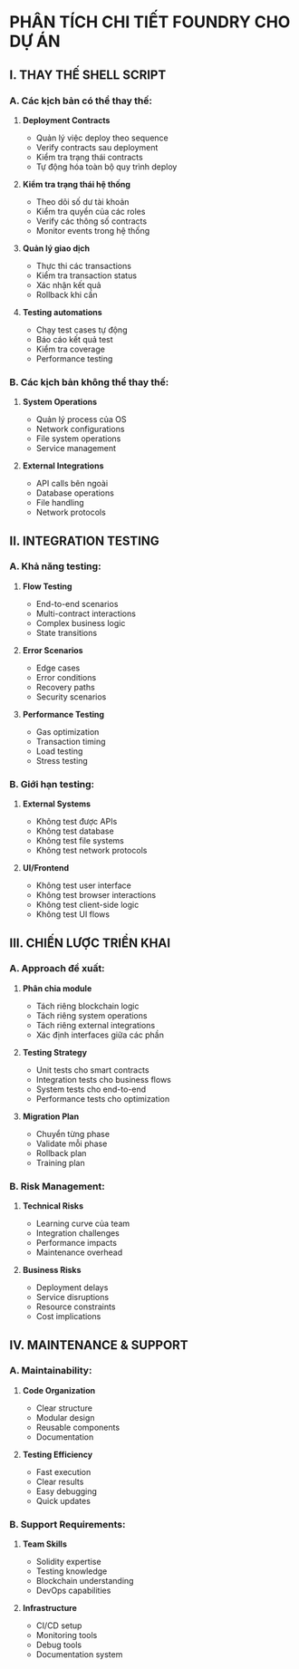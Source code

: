 # PHÂN TÍCH CHI TIẾT FOUNDRY CHO DỰ ÁN

## I. THAY THẾ SHELL SCRIPT

### A. Các kịch bản có thể thay thế:

1. **Deployment Contracts**
   - Quản lý việc deploy theo sequence
   - Verify contracts sau deployment
   - Kiểm tra trạng thái contracts
   - Tự động hóa toàn bộ quy trình deploy

2. **Kiểm tra trạng thái hệ thống**
   - Theo dõi số dư tài khoản
   - Kiểm tra quyền của các roles
   - Verify các thông số contracts
   - Monitor events trong hệ thống

3. **Quản lý giao dịch**
   - Thực thi các transactions
   - Kiểm tra transaction status
   - Xác nhận kết quả
   - Rollback khi cần

4. **Testing automations**
   - Chạy test cases tự động
   - Báo cáo kết quả test
   - Kiểm tra coverage
   - Performance testing

### B. Các kịch bản không thể thay thế:

1. **System Operations**
   - Quản lý process của OS
   - Network configurations
   - File system operations
   - Service management

2. **External Integrations**
   - API calls bên ngoài
   - Database operations
   - File handling
   - Network protocols

## II. INTEGRATION TESTING

### A. Khả năng testing:

1. **Flow Testing**
   - End-to-end scenarios
   - Multi-contract interactions
   - Complex business logic
   - State transitions

2. **Error Scenarios**
   - Edge cases
   - Error conditions
   - Recovery paths
   - Security scenarios

3. **Performance Testing**
   - Gas optimization
   - Transaction timing
   - Load testing
   - Stress testing

### B. Giới hạn testing:

1. **External Systems**
   - Không test được APIs
   - Không test database
   - Không test file systems
   - Không test network protocols

2. **UI/Frontend**
   - Không test user interface
   - Không test browser interactions
   - Không test client-side logic
   - Không test UI flows

## III. CHIẾN LƯỢC TRIỂN KHAI

### A. Approach đề xuất:

1. **Phân chia module**
   - Tách riêng blockchain logic
   - Tách riêng system operations
   - Tách riêng external integrations
   - Xác định interfaces giữa các phần

2. **Testing Strategy**
   - Unit tests cho smart contracts
   - Integration tests cho business flows
   - System tests cho end-to-end
   - Performance tests cho optimization

3. **Migration Plan**
   - Chuyển từng phase
   - Validate mỗi phase
   - Rollback plan
   - Training plan

### B. Risk Management:

1. **Technical Risks**
   - Learning curve của team
   - Integration challenges
   - Performance impacts
   - Maintenance overhead

2. **Business Risks**
   - Deployment delays
   - Service disruptions
   - Resource constraints
   - Cost implications

## IV. MAINTENANCE & SUPPORT

### A. Maintainability:

1. **Code Organization**
   - Clear structure
   - Modular design
   - Reusable components
   - Documentation

2. **Testing Efficiency**
   - Fast execution
   - Clear results
   - Easy debugging
   - Quick updates

### B. Support Requirements:

1. **Team Skills**
   - Solidity expertise
   - Testing knowledge
   - Blockchain understanding
   - DevOps capabilities

2. **Infrastructure**
   - CI/CD setup
   - Monitoring tools
   - Debug tools
   - Documentation system


